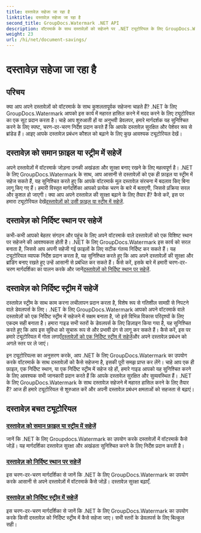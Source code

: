 ```yaml
---
title: दस्तावेज़ सहेजा जा रहा है
linktitle: दस्तावेज़ सहेजा जा रहा है
second_title: GroupDocs.Watermark .NET API
description: वॉटरमार्क के साथ दस्तावेज़ों को सहेजने पर .NET ट्यूटोरियल के लिए GroupDocs.Watermark का अन्वेषण करें। दस्तावेज़ सुरक्षा और प्रबंधन को बढ़ाने के लिए चरण-दर-चरण तरीके सीखें।
weight: 23
url: /hi/net/document-savings/
---
```


# दस्तावेज़ सहेजा जा रहा है

## परिचय

क्या आप अपने दस्तावेज़ों को वॉटरमार्क के साथ कुशलतापूर्वक सहेजना चाहते हैं? .NET के लिए GroupDocs.Watermark आपको इस कार्य में महारत हासिल करने में मदद करने के लिए ट्यूटोरियल का एक सूट प्रदान करता है। चाहे आप शुरुआती हों या अनुभवी डेवलपर, हमारे मार्गदर्शक यह सुनिश्चित करने के लिए स्पष्ट, चरण-दर-चरण निर्देश प्रदान करते हैं कि आपके दस्तावेज़ सुरक्षित और पेशेवर रूप से ब्रांडेड हैं। आइए आपके दस्तावेज़ प्रबंधन कौशल को बढ़ाने के लिए कुछ आवश्यक ट्यूटोरियल देखें।

## दस्तावेज़ को समान फ़ाइल या स्ट्रीम में सहेजें
 अपने दस्तावेज़ों में वॉटरमार्क जोड़ना उनकी अखंडता और सुरक्षा बनाए रखने के लिए महत्वपूर्ण है। .NET के लिए GroupDocs.Watermark के साथ, आप आसानी से दस्तावेज़ों को एक ही फ़ाइल या स्ट्रीम में सहेज सकते हैं, यह सुनिश्चित करते हुए कि आपके वॉटरमार्क मूल दस्तावेज़ संरचना में बदलाव किए बिना लागू किए गए हैं। हमारी विस्तृत मार्गदर्शिका आपको प्रत्येक चरण के बारे में बताएगी, जिससे प्रक्रिया सरल और कुशल हो जाएगी। क्या आप अपने दस्तावेज़ की सुरक्षा बढ़ाने के लिए तैयार हैं? कैसे करें, इस पर हमारा ट्यूटोरियल देखें[दस्तावेज़ों को उसी फ़ाइल या स्ट्रीम में सहेजें](./save-document-same-file-stream/).

## दस्तावेज़ को निर्दिष्ट स्थान पर सहेजें
कभी-कभी आपको बेहतर संगठन और पहुंच के लिए अपने वॉटरमार्क वाले दस्तावेज़ों को एक विशिष्ट स्थान पर सहेजने की आवश्यकता होती है। .NET के लिए GroupDocs.Watermark इस कार्य को सरल बनाता है, जिससे आप अपनी सहेजी गई फ़ाइलों के लिए सटीक गंतव्य निर्दिष्ट कर सकते हैं। यह ट्यूटोरियल व्यापक निर्देश प्रदान करता है, यह सुनिश्चित करते हुए कि आप अपने दस्तावेज़ों की सुरक्षा और ब्रांडिंग बनाए रखते हुए उन्हें आसानी से प्रबंधित कर सकते हैं। कैसे करें, इसके बारे में हमारी चरण-दर-चरण मार्गदर्शिका का पालन करके और जानें[दस्तावेज़ों को निर्दिष्ट स्थान पर सहेजें](./save-document-specified-location/).

## दस्तावेज़ को निर्दिष्ट स्ट्रीम में सहेजें
 दस्तावेज़ स्ट्रीम के साथ काम करना लचीलापन प्रदान करता है, विशेष रूप से गतिशील सामग्री से निपटने वाले डेवलपर्स के लिए। .NET के लिए GroupDocs.Watermark आपको अपने वॉटरमार्क वाले दस्तावेज़ों को एक निर्दिष्ट स्ट्रीम में सहेजने में सक्षम बनाता है, जो इसे विभिन्न विकास परिदृश्यों के लिए एकदम सही बनाता है। हमारा गाइड सभी स्तरों के डेवलपर्स के लिए डिज़ाइन किया गया है, यह सुनिश्चित करते हुए कि आप इस सुविधा को सुचारू रूप से और प्रभावी ढंग से लागू कर सकते हैं। कैसे करें, इस पर हमारे ट्यूटोरियल में गोता लगाएँ[दस्तावेज़ों को एक निर्दिष्ट स्ट्रीम में सहेजें](./save-document-specified-stream/)और अपने दस्तावेज़ प्रबंधन को अगले स्तर पर ले जाएं।

इन ट्यूटोरियल्स का अनुसरण करके, आप .NET के लिए GroupDocs.Watermark का उपयोग करके वॉटरमार्क के साथ दस्तावेज़ों को कैसे सहेजना है, इसकी पूरी समझ प्राप्त कर लेंगे। चाहे आप एक ही फ़ाइल, एक निर्दिष्ट स्थान, या एक निर्दिष्ट स्ट्रीम में सहेज रहे हों, हमारे गाइड आपको यह सुनिश्चित करने के लिए आवश्यक सभी जानकारी प्रदान करते हैं कि आपके दस्तावेज़ सुरक्षित और सुव्यवस्थित हैं। .NET के लिए GroupDocs.Watermark के साथ दस्तावेज़ सहेजने में महारत हासिल करने के लिए तैयार हैं? आज ही हमारे ट्यूटोरियल से शुरुआत करें और अपनी दस्तावेज़ प्रबंधन क्षमताओं को सहजता से बढ़ाएं।

## दस्तावेज़ बचत ट्यूटोरियल
### [दस्तावेज़ को समान फ़ाइल या स्ट्रीम में सहेजें](./save-document-same-file-stream/)
जानें कि .NET के लिए Groupdocs.Watermark का उपयोग करके दस्तावेज़ों में वॉटरमार्क कैसे जोड़ें। यह मार्गदर्शिका दस्तावेज़ सुरक्षा और अखंडता सुनिश्चित करने के लिए निर्देश प्रदान करती है।
### [दस्तावेज़ को निर्दिष्ट स्थान पर सहेजें](./save-document-specified-location/)
इस चरण-दर-चरण मार्गदर्शिका से जानें कि .NET के लिए GroupDocs.Watermark का उपयोग करके आसानी से अपने दस्तावेज़ों में वॉटरमार्क कैसे जोड़ें। दस्तावेज़ सुरक्षा बढ़ाएँ.
### [दस्तावेज़ को निर्दिष्ट स्ट्रीम में सहेजें](./save-document-specified-stream/)
इस चरण-दर-चरण मार्गदर्शिका से जानें कि .NET के लिए GroupDocs.Watermark का उपयोग करके किसी दस्तावेज़ को निर्दिष्ट स्ट्रीम में कैसे सहेजा जाए। सभी स्तरों के डेवलपर्स के लिए बिल्कुल सही।